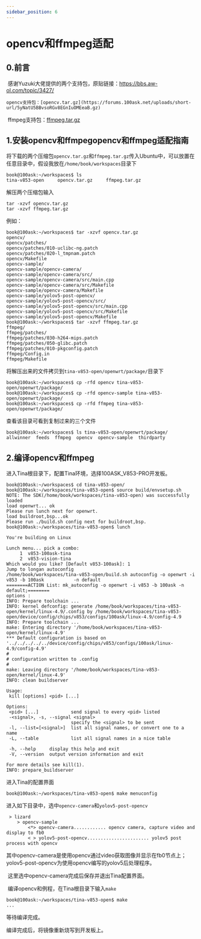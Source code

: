 ```yaml
---
sidebar_position: 6
---
```

# opencv和ffmpeg适配

## 0.前言

​	感谢Yuzuki大佬提供的两个支持包，原贴链接：https://bbs.aw-ol.com/topic/3427/

 	opencv支持包：[opencv.tar.gz](https://forums.100ask.net/uploads/short-url/5yNatU5BBvsoRGv8EGnIuOMEeaB.gz)

​	 ffmpeg支持包：[ffmpeg.tar.gz](https://forums.100ask.net/uploads/short-url/xqyLFwIcZoZwjEvxpORGdL1FHss.gz)

## 1.安装opencv和ffmpegopencv和ffmpeg适配指南

​	将下载的两个压缩包`opencv.tar.gz`和`ffmpeg.tar.gz`传入Ubuntu中，可以放置在任意目录中，假设我放在`/home/book/workspaces`目录下

```
book@100ask:~/workspaces$ ls
tina-v853-open     opencv.tar.gz     ffmpeg.tar.gz
```

解压两个压缩包输入

```
tar -xzvf opencv.tar.gz 
tar -xzvf ffmpeg.tar.gz 
```

例如：

```
book@100ask:~/workspaces$ tar -xzvf opencv.tar.gz 
opencv/
opencv/patches/
opencv/patches/010-uclibc-ng.patch
opencv/patches/020-l_tmpnam.patch
opencv/Makefile
opencv-sample/
opencv-sample/opencv-camera/
opencv-sample/opencv-camera/src/
opencv-sample/opencv-camera/src/main.cpp
opencv-sample/opencv-camera/src/Makefile
opencv-sample/opencv-camera/Makefile
opencv-sample/yolov5-post-opencv/
opencv-sample/yolov5-post-opencv/src/
opencv-sample/yolov5-post-opencv/src/main.cpp
opencv-sample/yolov5-post-opencv/src/Makefile
opencv-sample/yolov5-post-opencv/Makefile
book@100ask:~/workspaces$ tar -xzvf ffmpeg.tar.gz 
ffmpeg/
ffmpeg/patches/
ffmpeg/patches/030-h264-mips.patch
ffmpeg/patches/050-glibc.patch
ffmpeg/patches/010-pkgconfig.patch
ffmpeg/Config.in
ffmpeg/Makefile
```

将解压出来的文件拷贝到`tina-v853-open/openwrt/package/`目录下

```
book@100ask:~/workspaces$ cp -rfd opencv tina-v853-open/openwrt/package/
book@100ask:~/workspaces$ cp -rfd opencv-sample tina-v853-open/openwrt/package/
book@100ask:~/workspaces$ cp -rfd ffmpeg tina-v853-open/openwrt/package/
```

查看该目录可看到复制过来的三个文件

```
book@100ask:~/workspaces$ ls tina-v853-open/openwrt/package/
allwinner  feeds  ffmpeg  opencv  opencv-sample  thirdparty
```

## 2.编译opencv和ffmpeg

进入Tina根目录下，配置Tina环境，选择100ASK_V853-PRO开发板。

```
book@100ask:~/workspaces$ cd tina-v853-open/
book@100ask:~/workspaces/tina-v853-open$ source build/envsetup.sh 
NOTE: The SDK(/home/book/workspaces/tina-v853-open) was successfully loaded
load openwrt... ok
Please run lunch next for openwrt.
load buildroot,bsp...ok
Please run ./build.sh config next for buildroot,bsp.
book@100ask:~/workspaces/tina-v853-open$ lunch

You're building on Linux

Lunch menu... pick a combo:
     1  v853-100ask-tina
     2  v853-vision-tina
Which would you like? [Default v853-100ask]: 1
Jump to longan autoconfig
/home/book/workspaces/tina-v853-open/build.sh autoconfig -o openwrt -i v853 -b 100ask           -n default 
========ACTION List: mk_autoconfig -o openwrt -i v853 -b 100ask -n default;========
options : 
INFO: Prepare toolchain ...
INFO: kernel defconfig: generate /home/book/workspaces/tina-v853-open/kernel/linux-4.9/.config by /home/book/workspaces/tina-v853-open/device/config/chips/v853/configs/100ask/linux-4.9/config-4.9
INFO: Prepare toolchain ...
make: Entering directory '/home/book/workspaces/tina-v853-open/kernel/linux-4.9'
*** Default configuration is based on '../../../../../device/config/chips/v853/configs/100ask/linux-4.9/config-4.9'
#
# configuration written to .config
#
make: Leaving directory '/home/book/workspaces/tina-v853-open/kernel/linux-4.9'
INFO: clean buildserver

Usage:
 kill [options] <pid> [...]

Options:
 <pid> [...]            send signal to every <pid> listed
 -<signal>, -s, --signal <signal>
                        specify the <signal> to be sent
 -l, --list=[<signal>]  list all signal names, or convert one to a name
 -L, --table            list all signal names in a nice table

 -h, --help     display this help and exit
 -V, --version  output version information and exit

For more details see kill(1).
INFO: prepare_buildserver
```

进入Tina的配置界面

```
book@100ask:~/workspaces/tina-v853-open$ make menuconfig
```

进入如下目录中，选中`opencv-camera`和`yolov5-post-opencv`

```
 > lizard 
 	> opencv-sample 
 		<*> opencv-camera............ opencv camera, capture video and display to fb0             
		< > yolov5-post-opencv....................... yolov5 post process with opencv
```

其中opencv-camera是使用opencv通过video获取图像并显示在fb0节点上；yolov5-post-opencv为使用opencv编写的yolov5后处理程序。

​	这里选中opencv-camera完成后保存并退出Tina配置界面。

​	编译opencv和例程，在Tina根目录下输入`make`

```
book@100ask:~/workspaces/tina-v853-open$ make
...
```

等待编译完成。



编译完成后，将镜像重新烧写到开发板上。





